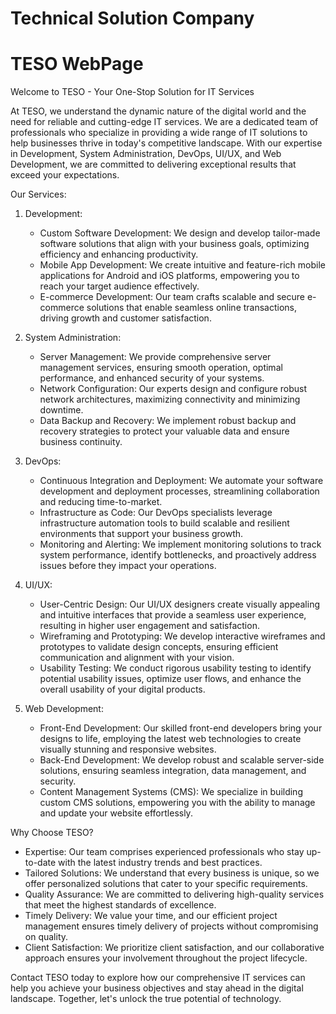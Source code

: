 # Technical Solution Company 
# TESO WebPage
Welcome to TESO - Your One-Stop Solution for IT Services

At TESO, we understand the dynamic nature of the digital world and the need for reliable and cutting-edge IT services. We are a dedicated team of professionals who specialize in providing a wide range of IT solutions to help businesses thrive in today's competitive landscape. With our expertise in Development, System Administration, DevOps, UI/UX, and Web Development, we are committed to delivering exceptional results that exceed your expectations.

Our Services:

1. Development:
   - Custom Software Development: We design and develop tailor-made software solutions that align with your business goals, optimizing efficiency and enhancing productivity.
   - Mobile App Development: We create intuitive and feature-rich mobile applications for Android and iOS platforms, empowering you to reach your target audience effectively.
   - E-commerce Development: Our team crafts scalable and secure e-commerce solutions that enable seamless online transactions, driving growth and customer satisfaction.

2. System Administration:
   - Server Management: We provide comprehensive server management services, ensuring smooth operation, optimal performance, and enhanced security of your systems.
   - Network Configuration: Our experts design and configure robust network architectures, maximizing connectivity and minimizing downtime.
   - Data Backup and Recovery: We implement robust backup and recovery strategies to protect your valuable data and ensure business continuity.

3. DevOps:
   - Continuous Integration and Deployment: We automate your software development and deployment processes, streamlining collaboration and reducing time-to-market.
   - Infrastructure as Code: Our DevOps specialists leverage infrastructure automation tools to build scalable and resilient environments that support your business growth.
   - Monitoring and Alerting: We implement monitoring solutions to track system performance, identify bottlenecks, and proactively address issues before they impact your operations.

4. UI/UX:
   - User-Centric Design: Our UI/UX designers create visually appealing and intuitive interfaces that provide a seamless user experience, resulting in higher user engagement and satisfaction.
   - Wireframing and Prototyping: We develop interactive wireframes and prototypes to validate design concepts, ensuring efficient communication and alignment with your vision.
   - Usability Testing: We conduct rigorous usability testing to identify potential usability issues, optimize user flows, and enhance the overall usability of your digital products.

5. Web Development:
   - Front-End Development: Our skilled front-end developers bring your designs to life, employing the latest web technologies to create visually stunning and responsive websites.
   - Back-End Development: We develop robust and scalable server-side solutions, ensuring seamless integration, data management, and security.
   - Content Management Systems (CMS): We specialize in building custom CMS solutions, empowering you with the ability to manage and update your website effortlessly.

Why Choose TESO?

- Expertise: Our team comprises experienced professionals who stay up-to-date with the latest industry trends and best practices.
- Tailored Solutions: We understand that every business is unique, so we offer personalized solutions that cater to your specific requirements.
- Quality Assurance: We are committed to delivering high-quality services that meet the highest standards of excellence.
- Timely Delivery: We value your time, and our efficient project management ensures timely delivery of projects without compromising on quality.
- Client Satisfaction: We prioritize client satisfaction, and our collaborative approach ensures your involvement throughout the project lifecycle.

Contact TESO today to explore how our comprehensive IT services can help you achieve your business objectives and stay ahead in the digital landscape. Together, let's unlock the true potential of technology.
